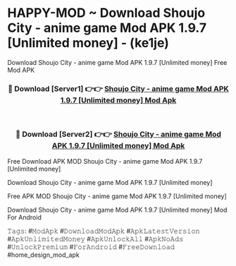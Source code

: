 # HAPPY-MOD ~ Download Shoujo City - anime game Mod APK 1.9.7 [Unlimited money] - (ke1je)
Download Shoujo City - anime game Mod APK 1.9.7 [Unlimited money] Free Mod APK

<div align="center">
<h3>🔴 Download [Server1] 👉👉 <a href="https://apk-comot.site?title=Shoujo_City_-_anime_game_Mod_APK_1.9.7_[Unlimited_money]">Shoujo City - anime game Mod APK 1.9.7 [Unlimited money] Mod Apk</a></h3><br>

<h3>🔴 Download [Server2] 👉👉 <a href="https://apk-comot.site?title=Shoujo_City_-_anime_game_Mod_APK_1.9.7_[Unlimited_money]">Shoujo City - anime game Mod APK 1.9.7 [Unlimited money] Mod Apk</a></h3>
</div>


Free Download APK MOD Shoujo City - anime game Mod APK 1.9.7 [Unlimited money]

Download Shoujo City - anime game Mod APK 1.9.7 [Unlimited money] 

Free APK MOD Shoujo City - anime game Mod APK 1.9.7 [Unlimited money] 

Download Shoujo City - anime game Mod APK 1.9.7 [Unlimited money] Mod For Android

𝚃𝚊𝚐𝚜: #𝙼𝚘𝚍𝙰𝚙𝚔 #𝙳𝚘𝚠𝚗𝚕𝚘𝚊𝚍𝙼𝚘𝚍𝙰𝚙𝚔 #𝙰𝚙𝚔𝙻𝚊𝚝𝚎𝚜𝚝𝚅𝚎𝚛𝚜𝚒𝚘𝚗 #𝙰𝚙𝚔𝚄𝚗𝚕𝚒𝚖𝚒𝚝𝚎𝚍𝙼𝚘𝚗𝚎𝚢 #𝙰𝚙𝚔𝚄𝚗𝚕𝚘𝚌𝚔𝙰𝚕𝚕 #𝙰𝚙𝚔𝙽𝚘𝙰𝚍𝚜 #𝚄𝚗𝚕𝚘𝚌𝚔𝙿𝚛𝚎𝚖𝚒𝚞𝚖 #𝙵𝚘𝚛𝙰𝚗𝚍𝚛𝚘𝚒𝚍 #𝙵𝚛𝚎𝚎𝙳𝚘𝚠𝚗𝚕𝚘𝚊𝚍 #home_design_mod_apk